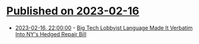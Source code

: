 # [Published on 2023-02-16](index.md)

* [2023-02-16, 22:00:00](https://yro.slashdot.org/story/23/02/16/2156253/big-tech-lobbyist-language-made-it-verbatim-into-nys-hedged-repair-bill?utm_source=rss1.0mainlinkanon&utm_medium=feed) - [Big Tech Lobbyist Language Made It Verbatim Into NY's Hedged Repair Bill](https://yro.slashdot.org/story/23/02/16/2156253/big-tech-lobbyist-language-made-it-verbatim-into-nys-hedged-repair-bill?utm_source=rss1.0mainlinkanon&utm_medium=feed)
